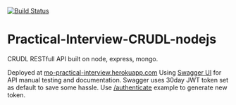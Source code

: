[![Build Status](https://travis-ci.com/witmicko/Practical-Interview-CRUDL-nodejs.svg?token=BNqwsHbtzG5ZjVLVo7mr&branch=master)](https://travis-ci.com/witmicko/Practical-Interview-CRUDL-nodejs)
# Practical-Interview-CRUDL-nodejs
CRUDL RESTfull API built on node, express, mongo.

Deployed at [mo-practical-interview.herokuapp.com](http://mo-practical-interview.herokuapp.com/#/)
Using [Swagger UI](https://github.com/swagger-api/swagger-ui) for API manual testing and documentation.
Swagger uses 30day JWT token set as default to save some hassle. Use [/authenticate](http://mo-practical-interview.herokuapp.com/#!/Users/for_the_URL_0_1_2_3_4_5_6) example to generate new token.